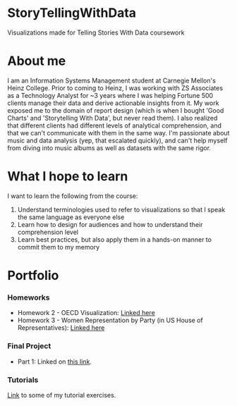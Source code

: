 # StoryTellingWithData
Visualizations made for Telling Stories With Data coursework

# About me
I am an Information Systems Management student at Carnegie Mellon's Heinz College. Prior to coming to Heinz, I was working with ZS Associates as a Technology Analyst for ~3 years where I was helping Fortune 500 clients manage their data and derive actionable insights from it. My work exposed me to the domain of report design (which is when I bought 'Good Charts' and 'Storytelling With Data', but never read them). I also realized that different clients had different levels of analytical comprehension, and that we can't communicate with them in the same way. 
I'm passionate about music and data analysis (yep, that escalated quickly), and can't help myself from diving into music albums as well as datasets with the same rigor.

# What I hope to learn
I want to learn the following from the course:
1. Understand terminologies used to refer to visualizations so that I speak the same language as everyone else
2. Learn how to design for audiences and how to understand their comprehension level
3. Learn best practices, but also apply them in a hands-on manner to commit them to my memory

# Portfolio

### Homeworks
* Homework 2 - OECD Visualization: [Linked here](./Homework2.md)
* Homework 3 - Women Representation by Party (in US House of Representatives): [Linked here](./Homework3.md)

### Final Project
* Part 1: Linked on [this link](./FinalProjectPart1.md).

### Tutorials
[Link](./Tutorials.md) to some of my tutorial exercises.
